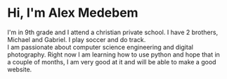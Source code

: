 <html>

<h1> Hi, I'm Alex Medebem</h1>

<body>  I'm in 9th grade and I attend a christian private school. I have 2 brothers, Michael and Gabriel. I play soccer and do track.<br> 
I am passionate about computer science engineering and digital photography. Right now I am learning how to use python and hope that in<br>
a couple of months, I am very good at it and will be able to make a good website. 
